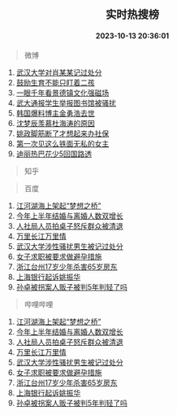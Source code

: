 <div align="center"><h2>实时热搜榜</h2><h4>2023-10-13 20:36:01</h4></div>

> 微博  

1. [武汉大学对肖某某记过处分](https://s.weibo.com/weibo?q=%23%E6%AD%A6%E6%B1%89%E5%A4%A7%E5%AD%A6%E5%AF%B9%E8%82%96%E6%9F%90%E6%9F%90%E8%AE%B0%E8%BF%87%E5%A4%84%E5%88%86%23&t=31&band_rank=1&Refer=top)<br />
2. [鼓励生育不能只盯着二孩](https://s.weibo.com/weibo?q=%23%E9%BC%93%E5%8A%B1%E7%94%9F%E8%82%B2%E4%B8%8D%E8%83%BD%E5%8F%AA%E7%9B%AF%E7%9D%80%E4%BA%8C%E5%AD%A9%23&t=31&band_rank=2&Refer=top)<br />
3. [一眼千年看景德镇文化强磁场](https://s.weibo.com/weibo?q=%23%E4%B8%80%E7%9C%BC%E5%8D%83%E5%B9%B4%E7%9C%8B%E6%99%AF%E5%BE%B7%E9%95%87%E6%96%87%E5%8C%96%E5%BC%BA%E7%A3%81%E5%9C%BA%23&t=31&band_rank=3&Refer=top)<br />
4. [武大通报学生举报图书馆被骚扰](https://s.weibo.com/weibo?q=%23%E6%AD%A6%E5%A4%A7%E9%80%9A%E6%8A%A5%E5%AD%A6%E7%94%9F%E4%B8%BE%E6%8A%A5%E5%9B%BE%E4%B9%A6%E9%A6%86%E8%A2%AB%E9%AA%9A%E6%89%B0%23&t=31&band_rank=4&Refer=top)<br />
5. [韩国爆料博主金勇浩去世](https://s.weibo.com/weibo?q=%23%E9%9F%A9%E5%9B%BD%E7%88%86%E6%96%99%E5%8D%9A%E4%B8%BB%E9%87%91%E5%8B%87%E6%B5%A9%E5%8E%BB%E4%B8%96%23&t=31&band_rank=5&Refer=top)<br />
6. [沈梦辰羡慕杜海涛的原因](https://s.weibo.com/weibo?q=%23%E6%B2%88%E6%A2%A6%E8%BE%B0%E7%BE%A1%E6%85%95%E6%9D%9C%E6%B5%B7%E6%B6%9B%E7%9A%84%E5%8E%9F%E5%9B%A0%23&t=31&band_rank=6&Refer=top)<br />
7. [姚政脚筋断了才想起来办社保](https://s.weibo.com/weibo?q=%23%E5%A7%9A%E6%94%BF%E8%84%9A%E7%AD%8B%E6%96%AD%E4%BA%86%E6%89%8D%E6%83%B3%E8%B5%B7%E6%9D%A5%E5%8A%9E%E7%A4%BE%E4%BF%9D%23&t=31&band_rank=7&Refer=top)<br />
8. [第一次见这么铁面无私的女主](https://s.weibo.com/weibo?q=%23%E7%AC%AC%E4%B8%80%E6%AC%A1%E8%A7%81%E8%BF%99%E4%B9%88%E9%93%81%E9%9D%A2%E6%97%A0%E7%A7%81%E7%9A%84%E5%A5%B3%E4%B8%BB%23&t=31&band_rank=8&Refer=top)<br />
9. [迪丽热巴花少5回国路透](https://s.weibo.com/weibo?q=%23%E8%BF%AA%E4%B8%BD%E7%83%AD%E5%B7%B4%E8%8A%B1%E5%B0%915%E5%9B%9E%E5%9B%BD%E8%B7%AF%E9%80%8F%23&t=31&band_rank=9&Refer=top)<br />

> 知乎  


> 百度  

1. [江河湖海上架起“梦想之桥”](https://www.baidu.com/s?wd=%E6%B1%9F%E6%B2%B3%E6%B9%96%E6%B5%B7%E4%B8%8A%E6%9E%B6%E8%B5%B7%E2%80%9C%E6%A2%A6%E6%83%B3%E4%B9%8B%E6%A1%A5%E2%80%9D&sa=fyb_news&rsv_dl=fyb_news)<br />
2. [今年上半年结婚与离婚人数双增长](https://www.baidu.com/s?wd=%E4%BB%8A%E5%B9%B4%E4%B8%8A%E5%8D%8A%E5%B9%B4%E7%BB%93%E5%A9%9A%E4%B8%8E%E7%A6%BB%E5%A9%9A%E4%BA%BA%E6%95%B0%E5%8F%8C%E5%A2%9E%E9%95%BF&sa=fyb_news&rsv_dl=fyb_news)<br />
3. [人社局人员拍桌子怒斥群众被清退](https://www.baidu.com/s?wd=%E4%BA%BA%E7%A4%BE%E5%B1%80%E4%BA%BA%E5%91%98%E6%8B%8D%E6%A1%8C%E5%AD%90%E6%80%92%E6%96%A5%E7%BE%A4%E4%BC%97%E8%A2%AB%E6%B8%85%E9%80%80&sa=fyb_news&rsv_dl=fyb_news)<br />
4. [万里长江万里情](https://www.baidu.com/s?wd=%E4%B8%87%E9%87%8C%E9%95%BF%E6%B1%9F%E4%B8%87%E9%87%8C%E6%83%85&sa=fyb_news&rsv_dl=fyb_news)<br />
5. [武汉大学涉性骚扰男生被记过处分](https://www.baidu.com/s?wd=%E6%AD%A6%E6%B1%89%E5%A4%A7%E5%AD%A6%E6%B6%89%E6%80%A7%E9%AA%9A%E6%89%B0%E7%94%B7%E7%94%9F%E8%A2%AB%E8%AE%B0%E8%BF%87%E5%A4%84%E5%88%86&sa=fyb_news&rsv_dl=fyb_news)<br />
6. [女子求职被要求做避孕措施](https://www.baidu.com/s?wd=%E5%A5%B3%E5%AD%90%E6%B1%82%E8%81%8C%E8%A2%AB%E8%A6%81%E6%B1%82%E5%81%9A%E9%81%BF%E5%AD%95%E6%8E%AA%E6%96%BD&sa=fyb_news&rsv_dl=fyb_news)<br />
7. [浙江台州17岁少年杀害65岁房东](https://www.baidu.com/s?wd=%E6%B5%99%E6%B1%9F%E5%8F%B0%E5%B7%9E17%E5%B2%81%E5%B0%91%E5%B9%B4%E6%9D%80%E5%AE%B365%E5%B2%81%E6%88%BF%E4%B8%9C&sa=fyb_news&rsv_dl=fyb_news)<br />
8. [上海银行起诉姚振华](https://www.baidu.com/s?wd=%E4%B8%8A%E6%B5%B7%E9%93%B6%E8%A1%8C%E8%B5%B7%E8%AF%89%E5%A7%9A%E6%8C%AF%E5%8D%8E&sa=fyb_news&rsv_dl=fyb_news)<br />
9. [孙卓被拐案人贩子被判5年判轻了吗](https://www.baidu.com/s?wd=%E5%AD%99%E5%8D%93%E8%A2%AB%E6%8B%90%E6%A1%88%E4%BA%BA%E8%B4%A9%E5%AD%90%E8%A2%AB%E5%88%A45%E5%B9%B4%E5%88%A4%E8%BD%BB%E4%BA%86%E5%90%97&sa=fyb_news&rsv_dl=fyb_news)<br />

> 哔哩哔哩  

1. [江河湖海上架起“梦想之桥”](https://www.baidu.com/s?wd=%E6%B1%9F%E6%B2%B3%E6%B9%96%E6%B5%B7%E4%B8%8A%E6%9E%B6%E8%B5%B7%E2%80%9C%E6%A2%A6%E6%83%B3%E4%B9%8B%E6%A1%A5%E2%80%9D&sa=fyb_news&rsv_dl=fyb_news)<br />
2. [今年上半年结婚与离婚人数双增长](https://www.baidu.com/s?wd=%E4%BB%8A%E5%B9%B4%E4%B8%8A%E5%8D%8A%E5%B9%B4%E7%BB%93%E5%A9%9A%E4%B8%8E%E7%A6%BB%E5%A9%9A%E4%BA%BA%E6%95%B0%E5%8F%8C%E5%A2%9E%E9%95%BF&sa=fyb_news&rsv_dl=fyb_news)<br />
3. [人社局人员拍桌子怒斥群众被清退](https://www.baidu.com/s?wd=%E4%BA%BA%E7%A4%BE%E5%B1%80%E4%BA%BA%E5%91%98%E6%8B%8D%E6%A1%8C%E5%AD%90%E6%80%92%E6%96%A5%E7%BE%A4%E4%BC%97%E8%A2%AB%E6%B8%85%E9%80%80&sa=fyb_news&rsv_dl=fyb_news)<br />
4. [万里长江万里情](https://www.baidu.com/s?wd=%E4%B8%87%E9%87%8C%E9%95%BF%E6%B1%9F%E4%B8%87%E9%87%8C%E6%83%85&sa=fyb_news&rsv_dl=fyb_news)<br />
5. [武汉大学涉性骚扰男生被记过处分](https://www.baidu.com/s?wd=%E6%AD%A6%E6%B1%89%E5%A4%A7%E5%AD%A6%E6%B6%89%E6%80%A7%E9%AA%9A%E6%89%B0%E7%94%B7%E7%94%9F%E8%A2%AB%E8%AE%B0%E8%BF%87%E5%A4%84%E5%88%86&sa=fyb_news&rsv_dl=fyb_news)<br />
6. [女子求职被要求做避孕措施](https://www.baidu.com/s?wd=%E5%A5%B3%E5%AD%90%E6%B1%82%E8%81%8C%E8%A2%AB%E8%A6%81%E6%B1%82%E5%81%9A%E9%81%BF%E5%AD%95%E6%8E%AA%E6%96%BD&sa=fyb_news&rsv_dl=fyb_news)<br />
7. [浙江台州17岁少年杀害65岁房东](https://www.baidu.com/s?wd=%E6%B5%99%E6%B1%9F%E5%8F%B0%E5%B7%9E17%E5%B2%81%E5%B0%91%E5%B9%B4%E6%9D%80%E5%AE%B365%E5%B2%81%E6%88%BF%E4%B8%9C&sa=fyb_news&rsv_dl=fyb_news)<br />
8. [上海银行起诉姚振华](https://www.baidu.com/s?wd=%E4%B8%8A%E6%B5%B7%E9%93%B6%E8%A1%8C%E8%B5%B7%E8%AF%89%E5%A7%9A%E6%8C%AF%E5%8D%8E&sa=fyb_news&rsv_dl=fyb_news)<br />
9. [孙卓被拐案人贩子被判5年判轻了吗](https://www.baidu.com/s?wd=%E5%AD%99%E5%8D%93%E8%A2%AB%E6%8B%90%E6%A1%88%E4%BA%BA%E8%B4%A9%E5%AD%90%E8%A2%AB%E5%88%A45%E5%B9%B4%E5%88%A4%E8%BD%BB%E4%BA%86%E5%90%97&sa=fyb_news&rsv_dl=fyb_news)<br />
